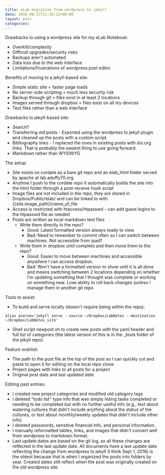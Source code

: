 ```yaml
---
title: eLab migration from wordpress to jekyll
date: 2016-08-17T11:26:12+00:00
layout: post
categories:
---
```

Drawbacks to using a wordpress site for my eLab Notebook:

  * Overkill/complexity
  * Difficult upgrades/security risks
  * Backups aren't automated
  * Data loss due to the web interface
  * Limitations/frustrations of wordpress post editor

Benefits of moving to a jekyll-based site:

  * Simple static site = faster page loads
  * No server-side scripting = much less security risk
  * Backup through git = files exist in at least 2 locations
  * Images served through dropbox = files exist on all my devices
  * Text files rather than a web interface

Drawbacks to jekyll-based site:

  * Search?
  * Transferring old posts - Exported using the wordpress to jekyll plugin and cleaned up the posts with a custom script.
  * Bibliography links - I replaced the ones in existing posts with doi.org links. That is probably the easiest thing to use going forward.
  * Markdown rather than WYSIWYG

The setup:

  * Site exists on cordate as a bare git repo and an elab_html folder served by apache at lab.aduffy70.org
  * Anytime I push to the cordate repo it automatically builds the site into the html folder through a post-receive hook script
  * Image files are not included in the repo, they are stored in Dropbox/Public/elab/ and can be linked to with {{site.image_path}}name_of_file
  * Access is restricted with htaccess/htpasswd - can add guest logins to the htpasswd file as needed
  * Posts are written as local markdown text files
      * Write them directly in the repo?
          * Good: Latest formatted version always ready to view
          * Bad: Need to remember to commit often so I can switch between machines. Not accessible from ipad?
      * Write them in dropbox until complete and then move them to the repo?
          * Good: Easier to move between machines and accessible anywhere I can access dropbox.
          * Bad: Won't have a formatted version to show until it is all done and means switching between 2 locations depending on whether I'm updating something that I thought was complete or working on something new. Lose ability to roll back changes (unless I manage them in another git repo

Tools to assist:

  * To build and serve locally (doesn't require being within the repo):

~~~
alias eserve='jekyll serve --source ~/Dropbox/LabNotes --destination ~/Dropbox/LabNotes_site'
~~~

  * Shell script newpost.sh to create new posts with the yaml header and full list of categories (the latest version of this is in the \_tools folder of the jekyll repo):

Feature wishlist:

  * The path to the post file at the top of the post so I can quickly cut and paste to open it for editing on the local repo clone
  * Project pages with links to all posts for a project
  * Original post date and last updated date

Editing past entries:

  * I created new project categories and modified old category tags
  * I deleted "todo list" type info that was simply listing tasks completed or needing to be completed but with no further useful info (e.g., text about watering cultures that didn't include anything about the status of the cultures, or text about monthly/weekly updates that didn't include other info)
  * I deleted passwords, sensitive financial info, and personal information.
  * I manually reformatted tables, links, and images that didn't convert well from wordpress to markdown format.
  * Last update dates are based on the git log, so all these changes are reflected in the last update date. All documents have a last update date reflecting the change from wordpress to jekyll (I think Sept 1, 2016) is the oldest because that is when I organized the posts into folders by year. Created dates still reflect when the post was originally created on the old wordpress site.
